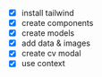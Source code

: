 - [x] install tailwind
- [x] create components
- [x] create models
- [x] add data & images
- [x] create cv modal
- [x] use context
